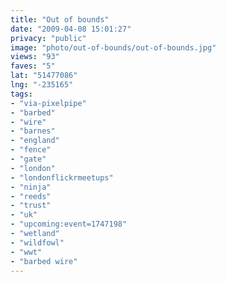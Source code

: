 ```yaml
---
title: "Out of bounds"
date: "2009-04-08 15:01:27"
privacy: "public"
image: "photo/out-of-bounds/out-of-bounds.jpg"
views: "93"
faves: "5"
lat: "51477086"
lng: "-235165"
tags:
- "via-pixelpipe"
- "barbed"
- "wire"
- "barnes"
- "england"
- "fence"
- "gate"
- "london"
- "londonflickrmeetups"
- "ninja"
- "reeds"
- "trust"
- "uk"
- "upcoming:event=1747198"
- "wetland"
- "wildfowl"
- "wwt"
- "barbed wire"
---
```

<a href="/photos/2009/04/08/out-of-bounds"></a>
